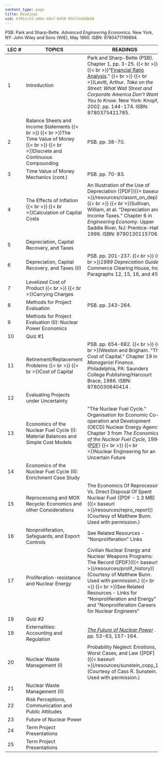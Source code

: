 ```yaml
---
content_type: page
title: Readings
uid: 6395cc53-a04e-48e7-b450-05672edddbb8
---
```


PSB: Park and Sharp-Bette. _Advanced Engineering Economics_. New York, NY: John Wiley and Sons (WIE), May 1990. ISBN: 9780471799894.

| LEC # | TOPICS | READINGS |
| --- | --- | --- |
| 1 | Introduction | Park and Sharp-Bette (PSB). Chapter 1, pp. 3-25.  {{< br >}}  {{< br >}}"[Financial Ratio Analysis](http://www.bizmove.com/finance/m3b3.htm)."  {{< br >}}  {{< br >}}Levitt, Arthur. _Take on the Street: What Wall Street and Corporate America Don't Want You to Know_. New York: Knopf, 2002. pp. 144-174. ISBN: 9780375421785. |
| 2 | Balance Sheets and Income Statements  {{< br >}}  {{< br >}}The Time Value of Money  {{< br >}}  {{< br >}}Discrete and Continuous Compounding | PSB. pp. 38-70. |
| 3 | Time Value of Money Mechanics (cont.) | PSB. pp. 70-83. |
| 4 | The Effects of Inflation  {{< br >}}  {{< br >}}Calculation of Capital Costs | An Illustration of the Use of Depreciation ([PDF]({{< baseurl >}}/resources/classnt_on_dep))  {{< br >}}  {{< br >}}Sullivan, William, et al. "Depreciation and Income Taxes." Chapter 6 in _Engineering Economy_. Upper Saddle River, NJ: Prentice-Hall, 1999. ISBN: 9780130115706. |
| 5 | Depreciation, Capital Recovery, and Taxes | &nbsp; |
| 6 | Depreciation, Capital Recovery, and Taxes (II) | PSB. pp. 201-237.  {{< br >}}  {{< br >}}_1989 Depreciation Guide._ Commerce Clearing House, Inc. Paragraphs 12, 15, 16, and 45. |
| 7 | Levelized Cost of Product  {{< br >}}  {{< br >}}Carrying Charges | &nbsp; |
| 8 | Methods for Project Evaluation | PSB. pp. 243-264. |
| 9 | Methods for Project Evaluation (II): Nuclear Power Economics | &nbsp; |
| 10 | Quiz #1 | &nbsp; |
| 11 | Retirement/Replacement Problems  {{< br >}}  {{< br >}}Cost of Capital | PSB. pp. 654-682.  {{< br >}}  {{< br >}}Weston and Brigham. "The Cost of Capital." Chapter 19 in _Managerial Finance_. Philadelphia, PA: Saunders College Publishing/Harcourt Brace, 1986. ISBN: 9780030640414 . |
| 12 | Evaluating Projects under Uncertainty | &nbsp; |
| 13 | Economics of the Nuclear Fuel Cycle (I): Material Balances and Simple Cost Models | "The Nuclear Fuel Cycle." Organisation for Economic Co-operation and Development (OECD) Nuclear Energy Agency. Chapter 3 from _The Economics of the Nuclear Fuel Cycle,_ 1994. ([PDF](http://www.nea.fr/html/ndd/reports/efc/efc02.pdf))  {{< br >}}  {{< br >}}Nuclear Engineering for an Uncertain Future |
| 14 | Economics of the Nuclear Fuel Cycle (II): Enrichment Case Study | &nbsp; |
| 15 | Reprocessing and MOX Recycle: Economics and other Considerations | The Economics Of Reprocessing Vs. Direct Disposal Of Spent Nuclear Fuel ([PDF - 1.3 MB]({{< baseurl >}}/resources/repro_report)) (Courtesy of Matthew Bunn. Used with permission.) |
| 16 | Nonproliferation, Safeguards, and Export Controls | See Related Resources - "Nonproliferation" Links |
| 17 | Proliferation-resistance and Nuclear Energy | Civilian Nuclear Energy and Nuclear Weapons Programs: The Record ([PDF]({{< baseurl >}}/resources/prolif_history)) (Courtesy of Matthew Bunn. Used with permission.)  {{< br >}}  {{< br >}}See Related Resources - Links for "Nonproliferation and Energy" and "Nonproliferation Careers for Nuclear Engineers" |
| 18 | Quiz #2 | &nbsp; |
| 19 | Externalities: Accounting and Regulation | _[The Future of Nuclear Power](http://web.mit.edu/nuclearpower/) ._ pp. 53-63, 157-164. |
| 20 | Nuclear Waste Management (I) | Probability Neglect: Emotions, Worst Cases, and Law ([PDF]({{< baseurl >}}/resources/sunstein_copy_1)) (Courtesy of Cass R. Sunstein. Used with permission.) |
| 21 | Nuclear Waste Management (II) | &nbsp; |
| 22 | Risk Perceptions, Communication and Public Attitudes | &nbsp; |
| 23 | Future of Nuclear Power | &nbsp; |
| 24 | Term Project Presentations | &nbsp; |
| 25 | Term Project Presentations |